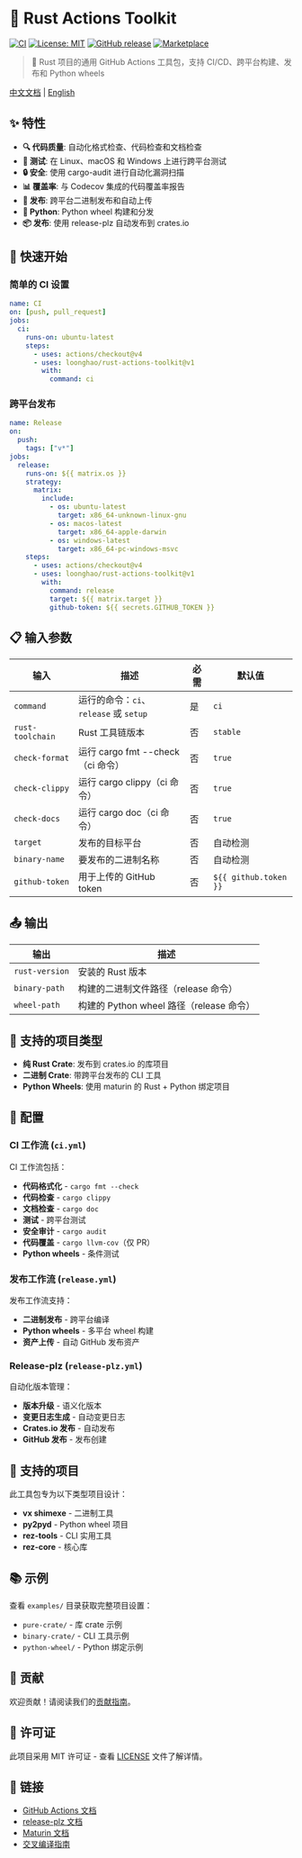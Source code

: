 # 🦀 Rust Actions Toolkit

[![CI](https://github.com/loonghao/rust-actions-toolkit/workflows/CI/badge.svg)](https://github.com/loonghao/rust-actions-toolkit/actions)
[![License: MIT](https://img.shields.io/badge/License-MIT-yellow.svg)](https://opensource.org/licenses/MIT)
[![GitHub release](https://img.shields.io/github/release/loonghao/rust-actions-toolkit.svg)](https://github.com/loonghao/rust-actions-toolkit/releases)
[![Marketplace](https://img.shields.io/badge/GitHub-Marketplace-blue.svg)](https://github.com/marketplace/actions/rust-actions-toolkit)

> 🚀 Rust 项目的通用 GitHub Actions 工具包，支持 CI/CD、跨平台构建、发布和 Python wheels

[中文文档](README_zh.md) | [English](README.md)

## ✨ 特性

- **🔍 代码质量**: 自动化格式检查、代码检查和文档检查
- **🧪 测试**: 在 Linux、macOS 和 Windows 上进行跨平台测试
- **🔒 安全**: 使用 cargo-audit 进行自动化漏洞扫描
- **📊 覆盖率**: 与 Codecov 集成的代码覆盖率报告
- **🚀 发布**: 跨平台二进制发布和自动上传
- **🐍 Python**: Python wheel 构建和分发
- **📦 发布**: 使用 release-plz 自动发布到 crates.io

## 🚀 快速开始

### 简单的 CI 设置

```yaml
name: CI
on: [push, pull_request]
jobs:
  ci:
    runs-on: ubuntu-latest
    steps:
      - uses: actions/checkout@v4
      - uses: loonghao/rust-actions-toolkit@v1
        with:
          command: ci
```

### 跨平台发布

```yaml
name: Release
on:
  push:
    tags: ["v*"]
jobs:
  release:
    runs-on: ${{ matrix.os }}
    strategy:
      matrix:
        include:
          - os: ubuntu-latest
            target: x86_64-unknown-linux-gnu
          - os: macos-latest
            target: x86_64-apple-darwin
          - os: windows-latest
            target: x86_64-pc-windows-msvc
    steps:
      - uses: actions/checkout@v4
      - uses: loonghao/rust-actions-toolkit@v1
        with:
          command: release
          target: ${{ matrix.target }}
          github-token: ${{ secrets.GITHUB_TOKEN }}
```

## 📋 输入参数

| 输入 | 描述 | 必需 | 默认值 |
|------|------|------|--------|
| `command` | 运行的命令：`ci`、`release` 或 `setup` | 是 | `ci` |
| `rust-toolchain` | Rust 工具链版本 | 否 | `stable` |
| `check-format` | 运行 cargo fmt --check（ci 命令） | 否 | `true` |
| `check-clippy` | 运行 cargo clippy（ci 命令） | 否 | `true` |
| `check-docs` | 运行 cargo doc（ci 命令） | 否 | `true` |
| `target` | 发布的目标平台 | 否 | 自动检测 |
| `binary-name` | 要发布的二进制名称 | 否 | 自动检测 |
| `github-token` | 用于上传的 GitHub token | 否 | `${{ github.token }}` |

## 📤 输出

| 输出 | 描述 |
|------|------|
| `rust-version` | 安装的 Rust 版本 |
| `binary-path` | 构建的二进制文件路径（release 命令） |
| `wheel-path` | 构建的 Python wheel 路径（release 命令） |

## 🎯 支持的项目类型

- **纯 Rust Crate**: 发布到 crates.io 的库项目
- **二进制 Crate**: 带跨平台发布的 CLI 工具
- **Python Wheels**: 使用 maturin 的 Rust + Python 绑定项目

## 🔧 配置

### CI 工作流 (`ci.yml`)

CI 工作流包括：

- **代码格式化** - `cargo fmt --check`
- **代码检查** - `cargo clippy`
- **文档检查** - `cargo doc`
- **测试** - 跨平台测试
- **安全审计** - `cargo audit`
- **代码覆盖** - `cargo llvm-cov`（仅 PR）
- **Python wheels** - 条件测试

### 发布工作流 (`release.yml`)

发布工作流支持：

- **二进制发布** - 跨平台编译
- **Python wheels** - 多平台 wheel 构建
- **资产上传** - 自动 GitHub 发布资产

### Release-plz (`release-plz.yml`)

自动化版本管理：

- **版本升级** - 语义化版本
- **变更日志生成** - 自动变更日志
- **Crates.io 发布** - 自动发布
- **GitHub 发布** - 发布创建

## 🎯 支持的项目

此工具包专为以下类型项目设计：

- **vx shimexe** - 二进制工具
- **py2pyd** - Python wheel 项目
- **rez-tools** - CLI 实用工具
- **rez-core** - 核心库

## 📚 示例

查看 `examples/` 目录获取完整项目设置：

- `pure-crate/` - 库 crate 示例
- `binary-crate/` - CLI 工具示例
- `python-wheel/` - Python 绑定示例

## 🤝 贡献

欢迎贡献！请阅读我们的[贡献指南](CONTRIBUTING.md)。

## 📄 许可证

此项目采用 MIT 许可证 - 查看 [LICENSE](LICENSE) 文件了解详情。

## 🔗 链接

- [GitHub Actions 文档](https://docs.github.com/en/actions)
- [release-plz 文档](https://release-plz.ieni.dev/)
- [Maturin 文档](https://www.maturin.rs/)
- [交叉编译指南](https://rust-lang.github.io/rustup/cross-compilation.html)
